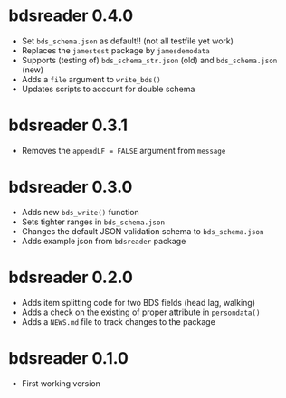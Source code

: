 # bdsreader 0.4.0

* Set `bds_schema.json` as default!! (not all testfile yet work)
* Replaces the `jamestest` package by `jamesdemodata`
* Supports (testing of) `bds_schema_str.json` (old) and `bds_schema.json` (new)
* Adds a `file` argument to `write_bds()`
* Updates scripts to account for double schema

# bdsreader 0.3.1

* Removes the `appendLF = FALSE` argument from `message`

# bdsreader 0.3.0

* Adds new `bds_write()` function
* Sets tighter ranges in `bds_schema.json`
* Changes the default JSON validation schema to `bds_schema.json`
* Adds example json from `bdsreader` package

# bdsreader 0.2.0

* Adds item splitting code for two BDS fields (head lag, walking)
* Adds a check on the existing of proper attribute in `persondata()`
* Adds a `NEWS.md` file to track changes to the package

# bdsreader 0.1.0

* First working version

